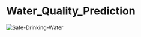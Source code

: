 # Water_Quality_Prediction
![Safe-Drinking-Water](https://user-images.githubusercontent.com/107571666/178972493-561455bb-a9ba-4946-9bb5-d8079402f61d.jpg)
